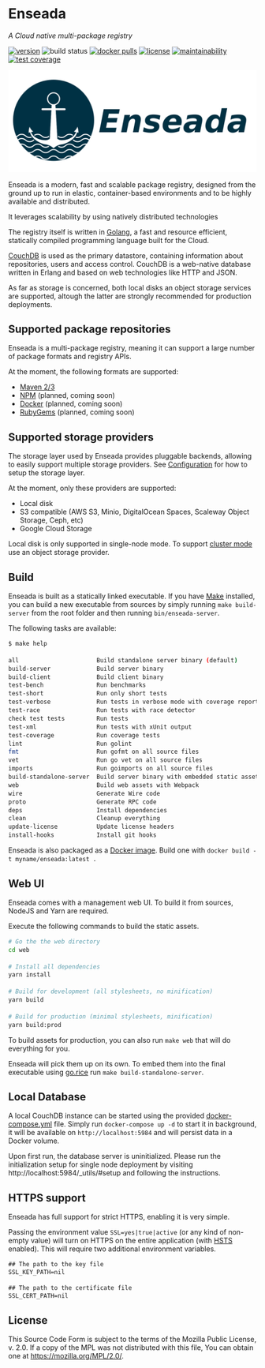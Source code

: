 # Enseada
*A Cloud native multi-package registry*
  
[![version](https://img.shields.io/github/v/release/enseadaio/enseada?sort=semver)](https://github.com/enseadaio/enseada/releases/latest)
![build status](https://github.com/enseadaio/enseada/workflows/master/badge.svg)
[![docker pulls](https://img.shields.io/docker/pulls/enseada/enseada)](https://hub.docker.com/r/enseada/enseada)
[![license](https://img.shields.io/github/license/enseadaio/enseada)](./LICENSE)
[![maintainability](https://api.codeclimate.com/v1/badges/c0bbc99aae02550fd5ad/maintainability)](https://codeclimate.com/github/enseadaio/enseada/maintainability)
[![test coverage](https://api.codeclimate.com/v1/badges/c0bbc99aae02550fd5ad/test_coverage)](https://codeclimate.com/github/enseadaio/enseada/test_coverage)

![logo](./.github/logo-white.png)


Enseada is a modern, fast and scalable package registry, designed from the ground up to run in elastic, container-based environments and to be highly available and distributed.

It leverages scalability by using natively distributed technologies

The registry itself is written in [Golang](https://golang.org/), a fast and resource efficient, statically compiled programming language
built for the Cloud.

[CouchDB](https://couchdb.apache.org/) is used as the primary datastore, containing information about
repositories, users and access control. CouchDB is a web-native database written in Erlang and based on web technologies
like HTTP and JSON.

As far as storage is concerned, both local disks an object storage services are supported, altough
the latter are strongly recommended for production deployments.

## Supported package repositories

Enseada is a multi-package registry, meaning it can support a large number of package 
formats and registry APIs.

At the moment, the following formats are supported:

- [Maven 2/3](https://maven.apache.org/guides/introduction/introduction-to-repositories.html)
- [NPM](https://github.com/npm/registry/blob/master/docs/REGISTRY-API.md) (planned, coming soon)
- [Docker](https://docs.docker.com/registry/spec/api/) (planned, coming soon)
- [RubyGems](https://rubygems.org) (planned, coming soon)

## Supported storage providers

The storage layer used by Enseada provides pluggable backends, allowing to easily support
multiple storage providers.
See [Configuration](#configuration) for how to setup the storage layer.

At the moment, only these providers are supported:

- Local disk
- S3 compatible (AWS S3, Minio, DigitalOcean Spaces, Scaleway Object Storage, Ceph, etc)
- Google Cloud Storage

Local disk is only supported in single-node mode. To support [cluster mode](#cluster-mode) use an object storage provider.

## Build

Enseada is built as a statically linked executable.
If you have [Make](https://www.gnu.org/software/make/) installed, you can build a new executable
from sources by simply running `make build-server` from the root folder and then running `bin/enseada-server`.

The following tasks are available:
```bash
$ make help

all                      Build standalone server binary (default)
build-server             Build server binary
build-client             Build client binary
test-bench               Run benchmarks
test-short               Run only short tests
test-verbose             Run tests in verbose mode with coverage reporting
test-race                Run tests with race detector
check test tests         Run tests
test-xml                 Run tests with xUnit output
test-coverage            Run coverage tests
lint                     Run golint
fmt                      Run gofmt on all source files
vet                      Run go vet on all source files
imports                  Run goimports on all source files
build-standalone-server  Build server binary with embedded static assets
web                      Build web assets with Webpack
wire                     Generate Wire code
proto                    Generate RPC code
deps                     Install dependencies
clean                    Cleanup everything
update-license           Update license headers
install-hooks            Install git hooks

```

Enseada is also packaged as a [Docker image](https://www.docker.com/). Build one with `docker build -t myname/enseada:latest .`

## Web UI

Enseada comes with a management web UI. To build it from sources, NodeJS and Yarn are required.

Execute the following commands to build the static assets.

```bash
# Go the the web directory
cd web

# Install all dependencies
yarn install

# Build for development (all stylesheets, no minification)
yarn build

# Build for production (minimal stylesheets, minification)
yarn build:prod
```

To build assets for production, you can also run `make web` that will do everything for you.

Enseada will pick them up on its own. To embed them into the final executable using [go.rice](http://github.com/GeertJohan/go.rice) run `make build-standalone-server`.

## Local Database

A local CouchDB instance can be started using the provided [docker-compose.yml](./docker-compose.yml) file.
Simply run `docker-compose up -d` to start it in background, it will be available on `http://localhost:5984` and will
persist data in a Docker volume.

Upon first run, the database server is uninitialized. Please run the initialization setup for 
single node deployment by visiting http://localhost:5984/_utils/#setup and following the instructions.

## HTTPS support
Enseada has full support for strict HTTPS, enabling it is very simple.

Passing the environment value `SSL=yes|true|active` (or any kind of non-empty value) will turn on
HTTPS on the entire application (with [HSTS](https://en.wikipedia.org/wiki/HTTP_Strict_Transport_Security) enabled). This will require two
additional environment variables.

```.env
## The path to the key file
SSL_KEY_PATH=nil

## The path to the certificate file
SSL_CERT_PATH=nil
```

## License
This Source Code Form is subject to the terms of the Mozilla Public
License, v. 2.0. If a copy of the MPL was not distributed with this
file, You can obtain one at https://mozilla.org/MPL/2.0/.